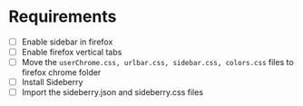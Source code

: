 # Requirements
 - [ ] Enable sidebar in firefox
 - [ ] Enable firefox vertical tabs
 - [ ] Move the `userChrome.css, urlbar.css, sidebar.css, colors.css` files to firefox chrome folder
 - [ ] Install Sideberry
 - [ ] Import the sideberry.json and sideberry.css files
